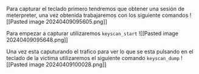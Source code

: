 
Para capturar el teclado primero tendremos que obtener una sesión de meterpreter, una vez obtenida trabajaremos con los siguiente comandos
![[Pasted image 20240409095605.png]]

Para empezar a capturar utilizaremos `keyscan_start`
![[Pasted image 20240409095648.png]]

Una vez esta caputurando el trafico para ver lo que se esta pulsando en el teclado de la victima utilizaremos el siguiente comando `keyscan_dump`
![[Pasted image 20240409100028.png]]
